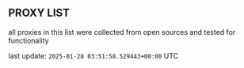 ## PROXY LIST

all proxies in this list were collected from open sources and tested for functionality

last update: `2025-01-28 03:51:58.529443+00:00` UTC